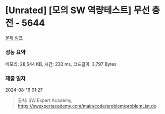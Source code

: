 # [Unrated] [모의 SW 역량테스트] 무선 충전 - 5644 

[문제 링크](https://swexpertacademy.com/main/code/problem/problemDetail.do?contestProbId=AWXRDL1aeugDFAUo) 

### 성능 요약

메모리: 28,544 KB, 시간: 233 ms, 코드길이: 3,797 Bytes

### 제출 일자

2024-08-16 01:27



> 출처: SW Expert Academy, https://swexpertacademy.com/main/code/problem/problemList.do